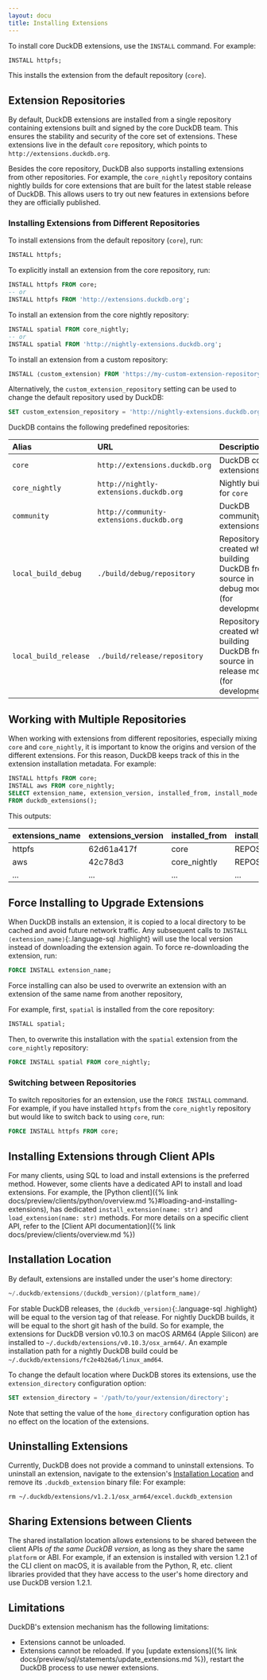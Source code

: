 ```yaml
---
layout: docu
title: Installing Extensions
---
```


To install core DuckDB extensions, use the `INSTALL` command.
For example:

```sql
INSTALL httpfs;
```

This installs the extension from the default repository (`core`).

## Extension Repositories

By default, DuckDB extensions are installed from a single repository containing extensions built and signed by the core DuckDB team.
This ensures the stability and security of the core set of extensions.
These extensions live in the default `core` repository, which points to `http://extensions.duckdb.org`.

Besides the core repository, DuckDB also supports installing extensions from other repositories. For example, the `core_nightly` repository contains nightly builds for core extensions
that are built for the latest stable release of DuckDB. This allows users to try out new features in extensions before they are officially published.

### Installing Extensions from Different Repositories

To install extensions from the default repository (`core`), run:

```sql
INSTALL httpfs;
```

To explicitly install an extension from the core repository, run:

```sql
INSTALL httpfs FROM core;
-- or
INSTALL httpfs FROM 'http://extensions.duckdb.org';
```

To install an extension from the core nightly repository:

```sql
INSTALL spatial FROM core_nightly;
-- or
INSTALL spatial FROM 'http://nightly-extensions.duckdb.org';
```

To install an extension from a custom repository:

```sql
INSTALL ⟨custom_extension⟩ FROM 'https://my-custom-extension-repository';
```

Alternatively, the `custom_extension_repository` setting can be used to change the default repository used by DuckDB:

```sql
SET custom_extension_repository = 'http://nightly-extensions.duckdb.org';
```

DuckDB contains the following predefined repositories:

<div class="narrow_tabl"></div>

| Alias                 | URL                                      | Description                                                                            |
|:----------------------|:-----------------------------------------|:---------------------------------------------------------------------------------------|
| `core`                | `http://extensions.duckdb.org`           | DuckDB core extensions                                                                 |
| `core_nightly`        | `http://nightly-extensions.duckdb.org`   | Nightly builds for `core`                                                              |
| `community`           | `http://community-extensions.duckdb.org` | DuckDB community extensions                                                            |
| `local_build_debug`   | `./build/debug/repository`               | Repository created when building DuckDB from source in debug mode (for development)    |
| `local_build_release` | `./build/release/repository`             | Repository created when building DuckDB from source in release mode (for development)  |

## Working with Multiple Repositories

When working with extensions from different repositories, especially mixing `core` and `core_nightly`, it is important to know the origins and version of the different extensions.
For this reason, DuckDB keeps track of this in the extension installation metadata.
For example:

```sql
INSTALL httpfs FROM core;
INSTALL aws FROM core_nightly;
SELECT extension_name, extension_version, installed_from, install_mode
FROM duckdb_extensions();
```

This outputs:

<div class="monospace_table"></div>

| extensions_name | extensions_version | installed_from | install_mode |
|:----------------|:-------------------|:---------------|:-------------|
| httpfs          | 62d61a417f         | core           | REPOSITORY   |
| aws             | 42c78d3            | core_nightly   | REPOSITORY   |
| ...             | ...                | ...            | ...          |

## Force Installing to Upgrade Extensions

When DuckDB installs an extension, it is copied to a local directory to be cached and avoid future network traffic.
Any subsequent calls to `INSTALL ⟨extension_name⟩`{:.language-sql .highlight} will use the local version instead of downloading the extension again.
To force re-downloading the extension, run:

```sql
FORCE INSTALL extension_name;
```

Force installing can also be used to overwrite an extension with an extension of the same name from another repository,

For example, first, `spatial` is installed from the core repository:

```sql
INSTALL spatial;
```

Then, to overwrite this installation with the `spatial` extension from the `core_nightly` repository:

```sql
FORCE INSTALL spatial FROM core_nightly;
```

### Switching between Repositories

To switch repositories for an extension, use the `FORCE INSTALL` command.
For example, if you have installed `httpfs` from the `core_nightly` repository but would like to switch back to using `core`, run:

```sql
FORCE INSTALL httpfs FROM core;
```

## Installing Extensions through Client APIs

For many clients, using SQL to load and install extensions is the preferred method. However, some clients have a dedicated
API to install and load extensions. For example, the [Python client]({% link docs/preview/clients/python/overview.md %}#loading-and-installing-extensions), has dedicated `install_extension(name: str)` and `load_extension(name: str)` methods. For more details on a specific client API, refer
to the [Client API documentation]({% link docs/preview/clients/overview.md %})

## Installation Location

By default, extensions are installed under the user's home directory:

```sql
~/.duckdb/extensions/⟨duckdb_version⟩/⟨platform_name⟩/
```

For stable DuckDB releases, the `⟨duckdb_version⟩`{:.language-sql .highlight} will be equal to the version tag of that release. For nightly DuckDB builds, it will be equal
to the short git hash of the build. So for example, the extensions for DuckDB version v0.10.3 on macOS ARM64 (Apple Silicon) are installed to `~/.duckdb/extensions/v0.10.3/osx_arm64/`.
An example installation path for a nightly DuckDB build could be `~/.duckdb/extensions/fc2e4b26a6/linux_amd64`.

To change the default location where DuckDB stores its extensions, use the `extension_directory` configuration option:

```sql
SET extension_directory = '/path/to/your/extension/directory';
```

Note that setting the value of the `home_directory` configuration option has no effect on the location of the extensions.

## Uninstalling Extensions

Currently, DuckDB does not provide a command to uninstall extensions.
To uninstall an extension, navigate to the extension's [Installation Location](#installation-location) and remove its `.duckdb_extension` binary file:
For example:

```batch
rm ~/.duckdb/extensions/v1.2.1/osx_arm64/excel.duckdb_extension
```

## Sharing Extensions between Clients

The shared installation location allows extensions to be shared between the client APIs _of the same DuckDB version_, as long as they share the same `platform` or ABI. For example, if an extension is installed with version 1.2.1 of the CLI client on macOS, it is available from the Python, R, etc. client libraries provided that they have access to the user's home directory and use DuckDB version 1.2.1.

## Limitations

DuckDB's extension mechanism has the following limitations:

* Extensions cannot be unloaded.
* Extensions cannot be reloaded. If you [update extensions]({% link docs/preview/sql/statements/update_extensions.md %}), restart the DuckDB process to use newer extensions.
